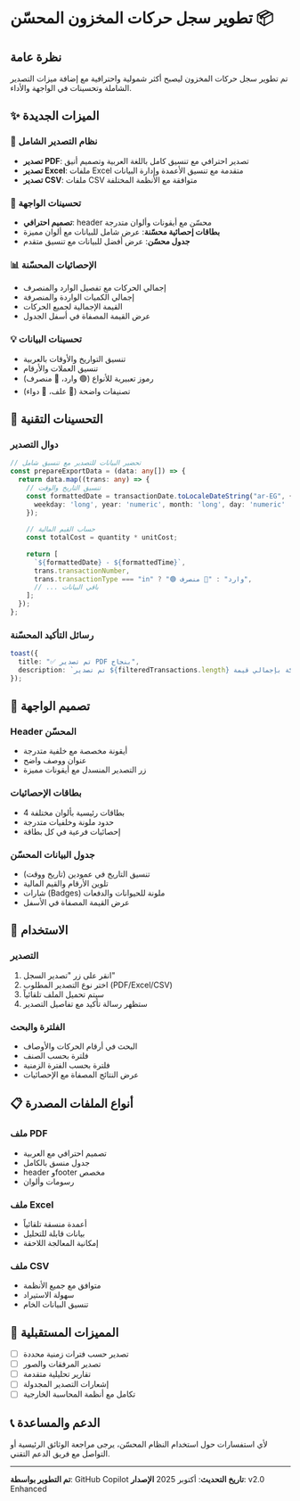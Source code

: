 # تطوير سجل حركات المخزون المحسّن 📦

## نظرة عامة
تم تطوير سجل حركات المخزون ليصبح أكثر شمولية واحترافية مع إضافة ميزات التصدير الشاملة وتحسينات في الواجهة والأداء.

## ✨ الميزات الجديدة

### 🚀 نظام التصدير الشامل
- **تصدير PDF**: تصدير احترافي مع تنسيق كامل باللغة العربية وتصميم أنيق
- **تصدير Excel**: ملفات Excel متقدمة مع تنسيق الأعمدة وإدارة البيانات
- **تصدير CSV**: ملفات CSV متوافقة مع الأنظمة المختلفة

### 🎨 تحسينات الواجهة
- **تصميم احترافي**: header محسّن مع أيقونات وألوان متدرجة
- **بطاقات إحصائية محسّنة**: عرض شامل للبيانات مع ألوان مميزة
- **جدول محسّن**: عرض أفضل للبيانات مع تنسيق متقدم

### 📊 الإحصائيات المحسّنة
- إجمالي الحركات مع تفصيل الوارد والمنصرف
- إجمالي الكميات الواردة والمنصرفة
- القيمة الإجمالية لجميع الحركات
- عرض القيمة المصفاة في أسفل الجدول

### 💡 تحسينات البيانات
- تنسيق التواريخ والأوقات بالعربية
- تنسيق العملات والأرقام
- رموز تعبيرية للأنواع (🟢 وارد، 🔴 منصرف)
- تصنيفات واضحة (🌾 علف، 💊 دواء)

## 🔧 التحسينات التقنية

### دوال التصدير
```typescript
// تحضير البيانات للتصدير مع تنسيق شامل
const prepareExportData = (data: any[]) => {
  return data.map((trans: any) => {
    // تنسيق التاريخ والوقت
    const formattedDate = transactionDate.toLocaleDateString("ar-EG", {
      weekday: 'long', year: 'numeric', month: 'long', day: 'numeric'
    });
    
    // حساب القيم المالية
    const totalCost = quantity * unitCost;
    
    return [
      `${formattedDate} - ${formattedTime}`,
      trans.transactionNumber,
      trans.transactionType === "in" ? "🟢 وارد" : "🔴 منصرف",
      // ... باقي البيانات
    ];
  });
};
```

### رسائل التأكيد المحسّنة
```typescript
toast({
  title: "✅ تم تصدير PDF بنجاح",
  description: `تم تصدير ${filteredTransactions.length} حركة بإجمالي قيمة ${totalValue.toLocaleString('ar-EG')} ج.م`,
});
```

## 📱 تصميم الواجهة

### Header المحسّن
- أيقونة مخصصة مع خلفية متدرجة
- عنوان ووصف واضح
- زر التصدير المنسدل مع أيقونات مميزة

### بطاقات الإحصائيات
- 4 بطاقات رئيسية بألوان مختلفة
- حدود ملونة وخلفيات متدرجة
- إحصائيات فرعية في كل بطاقة

### جدول البيانات المحسّن
- تنسيق التاريخ في عمودين (تاريخ ووقت)
- تلوين الأرقام والقيم المالية
- شارات (Badges) ملونة للحيوانات والدفعات
- عرض القيمة المصفاة في الأسفل

## 🎯 الاستخدام

### التصدير
1. انقر على زر "تصدير السجل"
2. اختر نوع التصدير المطلوب (PDF/Excel/CSV)
3. سيتم تحميل الملف تلقائياً
4. ستظهر رسالة تأكيد مع تفاصيل التصدير

### الفلترة والبحث
- البحث في أرقام الحركات والأوصاف
- فلترة بحسب الصنف
- فلترة بحسب الفترة الزمنية
- عرض النتائج المصفاة مع الإحصائيات

## 📋 أنواع الملفات المصدرة

### ملف PDF
- تصميم احترافي مع العربية
- جدول منسق بالكامل
- header وfooter مخصص
- رسومات وألوان

### ملف Excel
- أعمدة منسقة تلقائياً
- بيانات قابلة للتحليل
- إمكانية المعالجة اللاحقة

### ملف CSV
- متوافق مع جميع الأنظمة
- سهولة الاستيراد
- تنسيق البيانات الخام

## 🔮 المميزات المستقبلية
- [ ] تصدير حسب فترات زمنية محددة
- [ ] تصدير المرفقات والصور
- [ ] تقارير تحليلية متقدمة
- [ ] إشعارات التصدير المجدولة
- [ ] تكامل مع أنظمة المحاسبة الخارجية

## 📞 الدعم والمساعدة
لأي استفسارات حول استخدام النظام المحسّن، يرجى مراجعة الوثائق الرئيسية أو التواصل مع فريق الدعم التقني.

---
**تم التطوير بواسطة**: GitHub Copilot
**تاريخ التحديث**: أكتوبر 2025
**الإصدار**: v2.0 Enhanced